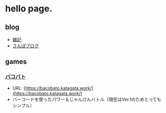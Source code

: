 # hello page.

## blog

- [雑記](https://memo.katagata.work)
- [さんぽブログ](https://sampo-blog.katagata.work)

## games

### [バコバト](https://bacobato.katagata.work/)

- URL: [https://bacobato.katagata.work/](https://bacobato.katagata.work/)
- バーコードを使ったパワー＆じゃんけんバトル（現在はVer.1のためとってもシンプル）
